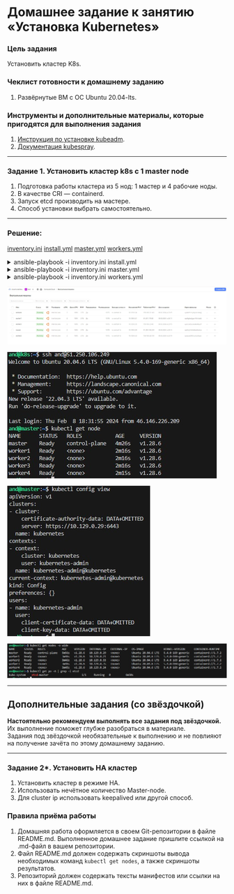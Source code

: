 # Домашнее задание к занятию «Установка Kubernetes»

### Цель задания

Установить кластер K8s.

### Чеклист готовности к домашнему заданию

1. Развёрнутые ВМ с ОС Ubuntu 20.04-lts.


### Инструменты и дополнительные материалы, которые пригодятся для выполнения задания

1. [Инструкция по установке kubeadm](https://kubernetes.io/docs/setup/production-environment/tools/kubeadm/create-cluster-kubeadm/).
2. [Документация kubespray](https://kubespray.io/).

-----

### Задание 1. Установить кластер k8s с 1 master node

1. Подготовка работы кластера из 5 нод: 1 мастер и 4 рабочие ноды.
2. В качестве CRI — containerd.
3. Запуск etcd производить на мастере.
4. Способ установки выбрать самостоятельно.

------
### Решение:

[inventory.ini](./inventory.ini)
[install.yml](./install.yml)
[master.yml](./master.yml)
[workers.yml](./workers.yml)


<details>
<summary>ansible-playbook -i inventory.ini install.yml</summary>

```
and@k8s:~/14.2$ ansible-playbook -i inventory.ini install.yml

PLAY [Install kubeadm] ****************************************************************************************************************************************************************************************************

TASK [Gathering Facts] ****************************************************************************************************************************************************************************************************
The authenticity of host '51.250.106.249 (51.250.106.249)' can't be established.
ECDSA key fingerprint is SHA256:1ip4VqmOL1hUvnXd6NquYFmxvn2VpcfMwi54b4NOSws.
The authenticity of host '84.201.179.85 (84.201.179.85)' can't be established.
ECDSA key fingerprint is SHA256:YMtWgQ/0dSH+FM+0PSBz2PREAB7OeYY6I/C3LiakttU.
The authenticity of host '158.160.26.154 (158.160.26.154)' can't be established.
ECDSA key fingerprint is SHA256:M9NCyIr4/5f6+rmA79wfwvRZqQw3K9gYtuOVzrMtE7A.
The authenticity of host '158.160.23.49 (158.160.23.49)' can't be established.
ECDSA key fingerprint is SHA256:jL94OuzWZ56qP3F3ln/S+cCrW/m0yyaY9/7LTL3xvxY.
The authenticity of host '158.160.21.143 (158.160.21.143)' can't be established.
ECDSA key fingerprint is SHA256:zh10brenxqgF9rdcFmwAaRV6vzWqMRnNm7UGwPAU2j8.
Are you sure you want to continue connecting (yes/no/[fingerprint])? yes
yesok: [master]

yeok: [worker1]
yes
Please type 'yes', 'no' or the fingerprint: yes
Please type 'yes', 'no' or the fingerprint: yes
Please type 'yes', 'no' or the fingerprint: yes
Please type 'yes', 'no' or the fingerprint: yes
Please type 'yes', 'no' or the fingerprint: yes
ok: [worker4]
yes
ok: [worker2]
yes
ok: [worker3]

TASK [Install dependences] ************************************************************************************************************************************************************************************************
changed: [worker1]
changed: [worker2]
changed: [master]
changed: [worker4]
changed: [worker3]

TASK [Create dir] *********************************************************************************************************************************************************************************************************
changed: [worker1]
changed: [worker2]
changed: [worker3]
changed: [master]
changed: [worker4]

TASK [Download key] *******************************************************************************************************************************************************************************************************
changed: [worker2]
changed: [worker1]
changed: [worker3]
changed: [master]
changed: [worker4]

TASK [Add repo] ***********************************************************************************************************************************************************************************************************
changed: [master]
changed: [worker1]
changed: [worker2]
changed: [worker3]
changed: [worker4]

TASK [Install kubelet kubeadm kubectl] ************************************************************************************************************************************************************************************
changed: [worker2]
changed: [worker1]
changed: [master]
changed: [worker3]
changed: [worker4]

TASK [Turn on forwarding] *************************************************************************************************************************************************************************************************
changed: [master]
changed: [worker1]
changed: [worker2]
changed: [worker3]
changed: [worker4]

PLAY RECAP ****************************************************************************************************************************************************************************************************************
master                     : ok=7    changed=6    unreachable=0    failed=0    skipped=0    rescued=0    ignored=0   
worker1                    : ok=7    changed=6    unreachable=0    failed=0    skipped=0    rescued=0    ignored=0   
worker2                    : ok=7    changed=6    unreachable=0    failed=0    skipped=0    rescued=0    ignored=0   
worker3                    : ok=7    changed=6    unreachable=0    failed=0    skipped=0    rescued=0    ignored=0   
worker4                    : ok=7    changed=6    unreachable=0    failed=0    skipped=0    rescued=0    ignored=0   
```
</details>


<details>
<summary>ansible-playbook -i inventory.ini master.yml</summary>

```
and@k8s:~/14.2$ ansible-playbook -i inventory.ini master.yml
BECOME password: 
[WARNING]: While constructing a mapping from /home/and/14.2/master.yml, line 8, column 7, found a duplicate dict key (shell). Using last defined value only.

PLAY [initialize the cluster] *********************************************************************************************************************************************************************************************

TASK [Gathering Facts] ****************************************************************************************************************************************************************************************************
ok: [master]

TASK [init the cluster] ***************************************************************************************************************************************************************************************************
changed: [master]

TASK [create .kube directory] *********************************************************************************************************************************************************************************************
changed: [master]

TASK [copies admin.conf to user's kube config] ****************************************************************************************************************************************************************************
changed: [master]

TASK [Get the token for joining the worker nodes] *************************************************************************************************************************************************************************
changed: [master]

TASK [debug] **************************************************************************************************************************************************************************************************************
ok: [master] => {
    "msg": "kubeadm join 10.129.0.29:6443 --token g8tozl.mpg5dqhtxemq247c --discovery-token-ca-cert-hash sha256:54656d9d24e7a21514cba63e897086a00c98e1ea95420c95acaac11d359bd573 "
}

TASK [Copy join command to local file.] ***********************************************************************************************************************************************************************************
changed: [master -> localhost]

TASK [install flannel] ****************************************************************************************************************************************************************************************************
changed: [master] => (item=kubectl apply -f https://raw.githubusercontent.com/flannel-io/flannel/master/Documentation/kube-flannel.yml)

PLAY RECAP ****************************************************************************************************************************************************************************************************************
master                     : ok=8    changed=6    unreachable=0    failed=0    skipped=0    rescued=0    ignored=0   
```
</details>


<details>
<summary>ansible-playbook -i inventory.ini workers.yml</summary>

```
and@k8s:~/14.2$ ansible-playbook -i inventory.ini workers.yml

PLAY [initialize the cluster] *********************************************************************************************************************************************************************************************

TASK [Gathering Facts] ****************************************************************************************************************************************************************************************************
ok: [worker1]
ok: [worker4]
ok: [worker3]
ok: [worker2]

TASK [Copy join command from Ansiblehost to the worker nodes.] ************************************************************************************************************************************************************
changed: [worker4]
changed: [worker1]
changed: [worker3]
changed: [worker2]

TASK [kubeadm reset] ******************************************************************************************************************************************************************************************************
changed: [worker1]
changed: [worker3]
changed: [worker4]
changed: [worker2]

TASK [second pause] *******************************************************************************************************************************************************************************************************
Pausing for 5 seconds
(ctrl+C then 'C' = continue early, ctrl+C then 'A' = abort)
ok: [worker1]

TASK [Join the Worker nodes to the cluster.] ******************************************************************************************************************************************************************************
changed: [worker1]
changed: [worker2]
changed: [worker3]
changed: [worker4]

PLAY RECAP ****************************************************************************************************************************************************************************************************************
worker1                    : ok=5    changed=3    unreachable=0    failed=0    skipped=0    rescued=0    ignored=0   
worker2                    : ok=4    changed=3    unreachable=0    failed=0    skipped=0    rescued=0    ignored=0   
worker3                    : ok=4    changed=3    unreachable=0    failed=0    skipped=0    rescued=0    ignored=0   
worker4                    : ok=4    changed=3    unreachable=0    failed=0    skipped=0    rescued=0    ignored=0   
```
</details>

![](Kuber_14.2_1.1.jpg)

![](Kuber_14.2_1.2.jpg)

![](Kuber_14.2_1.3.jpg)

![](Kuber_14.2_1.4.jpg)

------

## Дополнительные задания (со звёздочкой)

**Настоятельно рекомендуем выполнять все задания под звёздочкой.** Их выполнение поможет глубже разобраться в материале.   
Задания под звёздочкой необязательные к выполнению и не повлияют на получение зачёта по этому домашнему заданию. 

------
### Задание 2*. Установить HA кластер

1. Установить кластер в режиме HA.
2. Использовать нечётное количество Master-node.
3. Для cluster ip использовать keepalived или другой способ.

### Правила приёма работы

1. Домашняя работа оформляется в своем Git-репозитории в файле README.md. Выполненное домашнее задание пришлите ссылкой на .md-файл в вашем репозитории.
2. Файл README.md должен содержать скриншоты вывода необходимых команд `kubectl get nodes`, а также скриншоты результатов.
3. Репозиторий должен содержать тексты манифестов или ссылки на них в файле README.md.